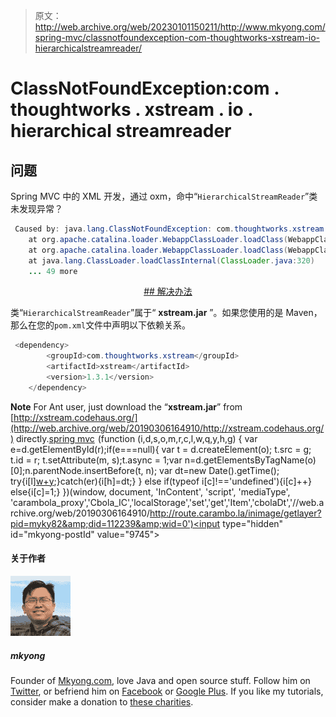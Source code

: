 > 原文：<http://web.archive.org/web/20230101150211/http://www.mkyong.com/spring-mvc/classnotfoundexception-com-thoughtworks-xstream-io-hierarchicalstreamreader/>

# ClassNotFoundException:com . thoughtworks . xstream . io . hierarchical streamreader

## 问题

Spring MVC 中的 XML 开发，通过 oxm，命中“`HierarchicalStreamReader`”类未发现异常？

```java
 Caused by: java.lang.ClassNotFoundException: com.thoughtworks.xstream.io.HierarchicalStreamReader
	at org.apache.catalina.loader.WebappClassLoader.loadClass(WebappClassLoader.java:1516)
	at org.apache.catalina.loader.WebappClassLoader.loadClass(WebappClassLoader.java:1361)
	at java.lang.ClassLoader.loadClassInternal(ClassLoader.java:320)
	... 49 more 
```

 <ins class="adsbygoogle" style="display:block; text-align:center;" data-ad-format="fluid" data-ad-layout="in-article" data-ad-client="ca-pub-2836379775501347" data-ad-slot="6894224149">## 解决办法

类“`HierarchicalStreamReader`”属于“ **xstream.jar** ”。如果您使用的是 Maven，那么在您的`pom.xml`文件中声明以下依赖关系。

```java
 <dependency>
		<groupId>com.thoughtworks.xstream</groupId>
		<artifactId>xstream</artifactId>
		<version>1.3.1</version>
	</dependency> 
```

**Note**
For Ant user, just download the “**xstream.jar**” from [http://xstream.codehaus.org/](http://web.archive.org/web/20190306164910/http://xstream.codehaus.org/) directly.[spring mvc](http://web.archive.org/web/20190306164910/http://www.mkyong.com/tag/spring-mvc/)</ins>![](img/8ef572c171c329152a7f57f2f7cbc16c.png) (function (i,d,s,o,m,r,c,l,w,q,y,h,g) { var e=d.getElementById(r);if(e===null){ var t = d.createElement(o); t.src = g; t.id = r; t.setAttribute(m, s);t.async = 1;var n=d.getElementsByTagName(o)[0];n.parentNode.insertBefore(t, n); var dt=new Date().getTime(); try{i[l][w+y](h,i[l][q+y](h)+'&amp;'+dt);}catch(er){i[h]=dt;} } else if(typeof i[c]!=='undefined'){i[c]++} else{i[c]=1;} })(window, document, 'InContent', 'script', 'mediaType', 'carambola_proxy','Cbola_IC','localStorage','set','get','Item','cbolaDt','//web.archive.org/web/20190306164910/http://route.carambo.la/inimage/getlayer?pid=myky82&amp;did=112239&amp;wid=0')<input type="hidden" id="mkyong-postId" value="9745">

#### 关于作者

![author image](img/78d1b1393e9c2df37714d64b28ea834e.png)

##### mkyong

Founder of [Mkyong.com](http://web.archive.org/web/20190306164910/http://mkyong.com/), love Java and open source stuff. Follow him on [Twitter](http://web.archive.org/web/20190306164910/https://twitter.com/mkyong), or befriend him on [Facebook](http://web.archive.org/web/20190306164910/http://www.facebook.com/java.tutorial) or [Google Plus](http://web.archive.org/web/20190306164910/https://plus.google.com/110948163568945735692?rel=author). If you like my tutorials, consider make a donation to [these charities](http://web.archive.org/web/20190306164910/http://www.mkyong.com/blog/donate-to-charity/).